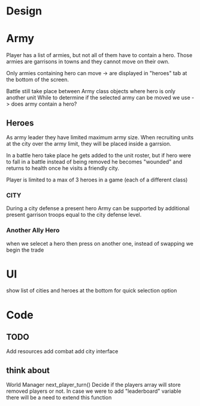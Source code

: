 # Design

# Army

Player has a list of armies, but not all of them have to contain a hero.
Those armies are garrisons in towns and they cannot move on their own.

Only armies containing hero can move -> are displayed in "heroes" tab at the bottom of the screen.

Battle still take place between Army class objects where hero is only another unit
While to determine if the selected army can be moved we use -> does army contain a hero?



## Heroes
As army leader they have limited maximum army size. When recruiting units at the city over the army limit, they will be placed inside a garrsion.

In a battle hero take place he gets added to the unit roster,
but if hero were to fall in a battle instead of being removed he becomes "wounded" and returns to health once he visits a friendly city.

Player is limited to a max of 3 heroes in a game (each of a different class)

### CITY
During a city defense a present hero Army can be supported by additional present garrison troops equal to the city defense level.

### Another Ally Hero
when we selecet a hero then press on another one, instead of swapping we begin the trade





# UI

show list of cities and heroes at the bottom for quick selection option


# Code 

## TODO

Add resources
add combat
add city interface


## think about


World Manager
next_player_turn()
Decide if the players array will store removed players or not.
In case we were to add "leaderboard" variable there will be a need to extend this function
